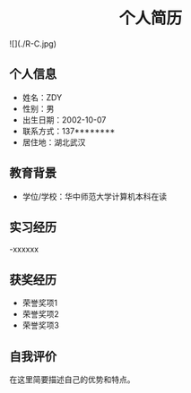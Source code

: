  <center>
     <h1>个人简历</h1>
 </center>
![](./R-C.jpg)

## 个人信息
- 姓名：ZDY
- 性别：男
- 出生日期：2002-10-07
- 联系方式：137********
- 居住地：湖北武汉

## 教育背景
- 学位/学校：华中师范大学计算机本科在读

## 实习经历
-xxxxxx

## 获奖经历
- 荣誉奖项1
- 荣誉奖项2
- 荣誉奖项3

## 自我评价
在这里简要描述自己的优势和特点。
